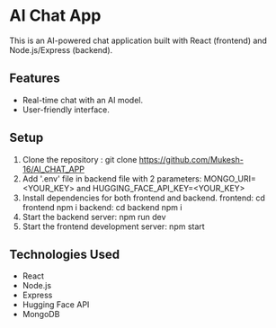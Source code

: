 # AI Chat App

This is an AI-powered chat application built with React (frontend) and Node.js/Express (backend).

## Features
- Real-time chat with an AI model.
- User-friendly interface.

## Setup
1. Clone the repository : git clone https://github.com/Mukesh-16/AI_CHAT_APP
2. Add '.env' file in backend file with 2 parameters: MONGO_URI=<YOUR_KEY> and HUGGING_FACE_API_KEY=<YOUR_KEY>
3. Install dependencies for both frontend and backend.
   frontend: cd frontend
             npm i
   backend: cd backend
             npm i
4. Start the backend server: npm run dev
5. Start the frontend development server: npm start

## Technologies Used
- React
- Node.js
- Express
- Hugging Face API
- MongoDB
